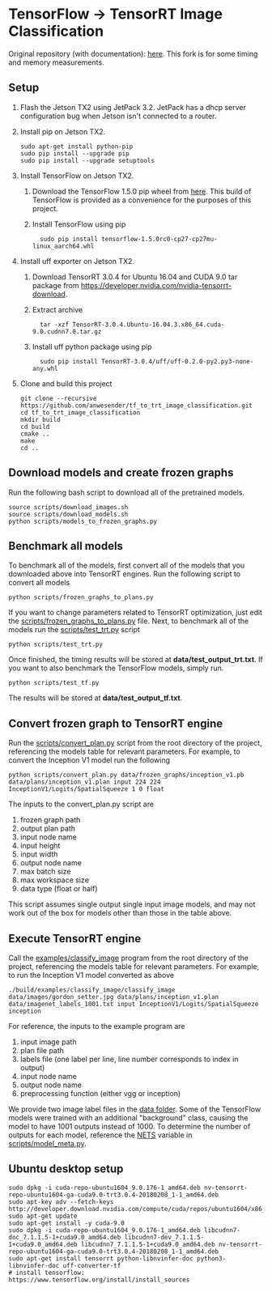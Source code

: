TensorFlow -> TensorRT Image Classification
===

Original repository (with documentation): [here](https://github.com/NVIDIA-Jetson/tf_to_trt_image_classification).
This fork is for some timing and memory measurements.

## Setup

1. Flash the Jetson TX2 using JetPack 3.2.
   JetPack has a dhcp server configuration bug when Jetson isn't connected to a router.

2. Install pip on Jetson TX2.
    ```
    sudo apt-get install python-pip
    sudo pip install --upgrade pip
    sudo pip install --upgrade setuptools
    ```

3. Install TensorFlow on Jetson TX2.
   1. Download the TensorFlow 1.5.0 pip wheel from [here](https://drive.google.com/open?id=1ZYUJqcFdJytdMCQ5bVDtb3KoTqc_cugG). This build of TensorFlow is provided as a convenience for the purposes of this project.
   2. Install TensorFlow using pip
  
            sudo pip install tensorflow-1.5.0rc0-cp27-cp27mu-linux_aarch64.whl

4. Install uff exporter on Jetson TX2.
   1. Download TensorRT 3.0.4 for Ubuntu 16.04 and CUDA 9.0 tar package from https://developer.nvidia.com/nvidia-tensorrt-download.
   2. Extract archive 

            tar -xzf TensorRT-3.0.4.Ubuntu-16.04.3.x86_64.cuda-9.0.cudnn7.0.tar.gz

   3. Install uff python package using pip 

            sudo pip install TensorRT-3.0.4/uff/uff-0.2.0-py2.py3-none-any.whl

5. Clone and build this project

    ```
    git clone --recursive https://github.com/anwesender/tf_to_trt_image_classification.git
    cd tf_to_trt_image_classification
    mkdir build
    cd build
    cmake ..
    make 
    cd ..
    ```

## Download models and create frozen graphs

Run the following bash script to download all of the pretrained models. 

```
source scripts/download_images.sh
source scripts/download_models.sh
python scripts/models_to_frozen_graphs.py
```

## Benchmark all models

To benchmark all of the models, first convert all of the models that you downloaded above into TensorRT engines. Run the following script to convert all models

```
python scripts/frozen_graphs_to_plans.py
```

If you want to change parameters related to TensorRT optimization, just edit the [scripts/frozen_graphs_to_plans.py](scripts/frozen_graphs_to_plans.py) file.
Next, to benchmark all of the models run the [scripts/test_trt.py](scripts/test_trt.py) script

```
python scripts/test_trt.py
```

Once finished, the timing results will be stored at **data/test_output_trt.txt**.
If you want to also benchmark the TensorFlow models, simply run.

```
python scripts/test_tf.py
```

The results will be stored at **data/test_output_tf.txt**.

## Convert frozen graph to TensorRT engine

Run the [scripts/convert_plan.py](scripts/convert_plan.py) script from the root directory of the project, referencing the models table for relevant parameters.  For example, to convert the Inception V1 model run the following

```
python scripts/convert_plan.py data/frozen_graphs/inception_v1.pb data/plans/inception_v1.plan input 224 224 InceptionV1/Logits/SpatialSqueeze 1 0 float
```

The inputs to the convert_plan.py script are

1. frozen graph path
2. output plan path
3. input node name
4. input height
5. input width
6. output node name
7. max batch size
8. max workspace size
9. data type (float or half)

This script assumes single output single input image models, and may not work out of the box for models other than those in the table above.

## Execute TensorRT engine

Call the [examples/classify_image](examples/classify_image) program from the root directory of the project, referencing the models table for relevant parameters.  For example, to run the Inception V1 model converted as above

```
./build/examples/classify_image/classify_image data/images/gordon_setter.jpg data/plans/inception_v1.plan data/imagenet_labels_1001.txt input InceptionV1/Logits/SpatialSqueeze inception
```

For reference, the inputs to the example program are

1. input image path
2. plan file path
3. labels file (one label per line, line number corresponds to index in output)
4. input node name
5. output node name
6. preprocessing function (either vgg or inception)

We provide two image label files in the [data folder](data/).  Some of the TensorFlow models were trained with an additional "background" class, causing the model to have 1001 outputs instead of 1000.  To determine the number of outputs for each model, reference the [NETS](scripts/model_meta.py#L67) variable in [scripts/model_meta.py](scripts/model_meta.py).

## Ubuntu desktop setup

```
sudo dpkg -i cuda-repo-ubuntu1604_9.0.176-1_amd64.deb nv-tensorrt-repo-ubuntu1604-ga-cuda9.0-trt3.0.4-20180208_1-1_amd64.deb
sudo apt-key adv --fetch-keys http://developer.download.nvidia.com/compute/cuda/repos/ubuntu1604/x86_64/7fa2af80.pub
sudo apt-get update
sudo apt-get install -y cuda-9.0
sudo dpkg -i cuda-repo-ubuntu1604_9.0.176-1_amd64.deb libcudnn7-doc_7.1.1.5-1+cuda9.0_amd64.deb libcudnn7-dev_7.1.1.5-1+cuda9.0_amd64.deb libcudnn7_7.1.1.5-1+cuda9.0_amd64.deb nv-tensorrt-repo-ubuntu1604-ga-cuda9.0-trt3.0.4-20180208_1-1_amd64.deb
sudo apt-get install tensorrt python-libnvinfer-doc python3-libnvinfer-doc uff-converter-tf
# install tensorflow: https://www.tensorflow.org/install/install_sources
```

